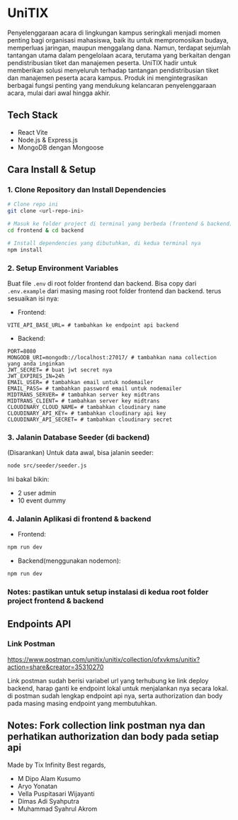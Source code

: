 # UniTIX

Penyelenggaraan acara di lingkungan kampus seringkali menjadi momen penting bagi organisasi mahasiswa, baik itu untuk mempromosikan budaya, memperluas jaringan, maupun menggalang dana. Namun, terdapat sejumlah tantangan utama dalam pengelolaan acara, terutama yang berkaitan dengan pendistribusian tiket dan manajemen peserta.
UniTIX hadir untuk memberikan solusi menyeluruh terhadap tantangan pendistribusian tiket dan manajemen peserta acara kampus. Produk ini mengintegrasikan berbagai fungsi penting yang mendukung kelancaran penyelenggaraan acara, mulai dari awal hingga akhir.

## Tech Stack

- React Vite
- Node.js & Express.js
- MongoDB dengan Mongoose

## Cara Install & Setup

### 1. Clone Repository dan Install Dependencies

```bash
# Clone repo ini
git clone <url-repo-ini>

# Masuk ke folder project di terminal yang berbeda (frontend & backend)
cd frontend & cd backend

# Install dependencies yang dibutuhkan, di kedua terminal nya
npm install
```

### 2. Setup Environment Variables

Buat file `.env` di root folder frontend dan backend. Bisa copy dari `.env.example` dari masing masing root folder frontend dan backend. terus sesuaikan isi nya:

- Frontend:
```env
VITE_API_BASE_URL= # tambahkan ke endpoint api backend
```

- Backend:
```env
PORT=8080
MONGODB_URI=mongodb://localhost:27017/ # tambahkan nama collection yang anda inginkan
JWT_SECRET= # buat jwt secret nya
JWT_EXPIRES_IN=24h
EMAIL_USER= # tambahkan email untuk nodemailer
EMAIL_PASS= # tambahkan password email untuk nodemailer
MIDTRANS_SERVER= # tambahkan server key midtrans
MIDTRANS_CLIENT= # tambahkan server key midtrans
CLOUDINARY_CLOUD_NAME= # tambahkan cloudinary name
CLOUDINARY_API_KEY= # tambahkan cloudinary api key
CLOUDINARY_API_SECRET= # tambahkan cloudinary secret
```

### 3. Jalanin Database Seeder (di backend)

(Disarankan) Untuk data awal, bisa jalanin seeder:

```bash
node src/seeder/seeder.js
```

Ini bakal bikin:
- 2 user admin
- 10 event dummy

### 4. Jalanin Aplikasi di frontend & backend

- Frontend:
```bash
npm run dev
```

- Backend(menggunakan nodemon):
```bash
npm run dev
```
### Notes: pastikan untuk setup instalasi di kedua root folder project frontend & backend 

## Endpoints API

### Link Postman
https://www.postman.com/unitix/unitix/collection/ofxvkms/unitix?action=share&creator=35310270

Link postman sudah berisi variabel url yang terhubung ke link deploy backend, harap ganti ke endpoint lokal untuk menjalankan nya secara lokal.
di postman sudah lengkap endpoint api nya, serta authorization dan body pada masing masing endpoint yang membutuhkan. 

Notes: Fork collection link postman nya dan perhatikan authorization dan body pada setiap api 
---

Made by Tix Infinity
Best regards,
- M Dipo Alam Kusumo
- Aryo Yonatan
- Vella Puspitasari Wijayanti
- Dimas Adi Syahputra
- Muhammad Syahrul Akrom
